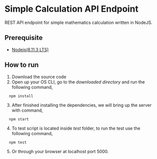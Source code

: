 # Simple Calculation API Endpoint

REST API endpoint for simple mathematics calculation written in NodeJS.

## Prerequisite
  - [Nodejs(8.11.3 LTS)](https://nodejs.org/en/)
  
## How to run
  1. Download the source code
  2. Open up your OS CLI, go to the *downloaded directory* and run the following command,
 
```console
  npm install
```
  3. After finished installing the dependencies, we will bring up the server with command,
  
```console
  npm start
```
  4. To test script is located inside *test* folder, to run the test use the following command,
  
```console
  npm test
```
  5. Or through your browser at localhost port 5000.
